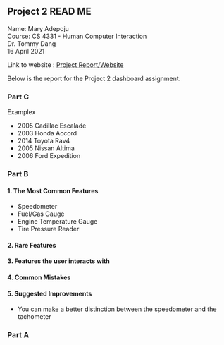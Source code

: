 ## Project 2 READ ME

Name: Mary Adepoju  
Course: CS 4331 - Human Computer Interaction  
Dr. Tommy Dang  
16 April 2021 

Link to website : [Project Report/Website](https://maryadepoju98.github.io/)
  
Below is the report for the Project 2 dashboard assignment. 

### Part C
Examplex
-   2005 Cadillac Escalade 
-   2003 Honda Accord
-   2014 Toyota Rav4
-   2005 Nissan Altima
-   2006 Ford Expedition
### Part B

#### 1. The Most Common Features
- Speedometer
- Fuel/Gas Gauge
- Engine Temperature Gauge
- Tire Pressure Reader

#### 2. Rare Features

#### 3. Features the user interacts with

#### 4. Common Mistakes

#### 5. Suggested Improvements
- You can make a better distinction between the speedometer and the tachometer


### Part A
